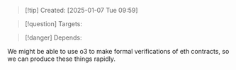 
>[!tip] Created: [2025-01-07 Tue 09:59]

>[!question] Targets: 

>[!danger] Depends: 

We might be able to use o3 to make formal verifications of eth contracts, so we can produce these things rapidly.